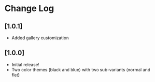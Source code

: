# Change Log

<!-- All notable changes to the "twin-theme" extension will be documented in this file. -->

<!-- Check [Keep a Changelog](http://keepachangelog.com/) for recommendations on how to structure this file. -->

## [1.0.1]

- Added gallery customization

## [1.0.0]

- Initial release!
- Two color themes (black and blue) with two sub-variants (normal and flat)
